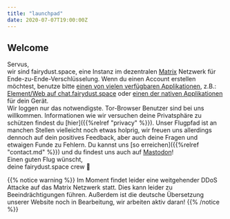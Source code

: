 ```yaml
---
title: "launchpad"
date: 2020-07-07T19:00:00Z
---
```


## Welcome

Servus,  
wir sind fairydust.space, eine Instanz im dezentralen [Matrix](https://matrix.org/) Netzwerk für Ende-zu-Ende-Verschlüsselung.
Wenn du einen Account erstellen möchtest, benutze bitte [einen von vielen verfügbaren Applikationen](https://matrix.org/clients/), z.B.: [Element/Web auf chat.fairydust.space](https://chat.fairydust.space) oder [einen der nativen Applikationen](https://element.io/get-started) für dein Gerät.  
Wir loggen nur das notwendigste. Tor-Browser Benutzer sind bei uns willkommen. Informationen wie wir versuchen deine Privatsphäre zu schützen findest du [hier]({{%relref "privacy" %}}).
Unser Flugpfad ist an manchen Stellen vielleicht noch etwas holprig, wir freuen uns allerdings dennoch auf dein positives Feedback, aber auch deine Fragen und etwaigen Funde zu Fehlern.
Du kannst uns [so erreichen]({{%relref "contact.md" %}}) und du findest uns auch auf [<a rel="me" href="https://chaos.social/@fairydust_space">Mastodon</a>](https://chaos.social/@fairydust_space)!  
Einen guten Flug wünscht,  
deine fairydust.space crew &#x1F680;

{{% notice warning %}}
Im Moment findet leider eine weitgehender DDoS Attacke auf das Matrix Netzwerk statt. Dies kann leider zu Beeindrächtigungen führen.
Außerdem ist die deutsche Übersetzung unserer Website noch in Bearbeitung, wir arbeiten aktiv daran!
{{% /notice %}}

